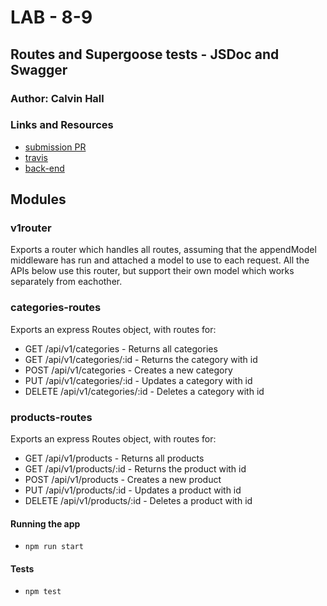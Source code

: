 # LAB - 8-9

## Routes and Supergoose tests - JSDoc and Swagger

### Author: Calvin Hall

### Links and Resources
* [submission PR](https://github.com/Clownvin-cr-deltav-401d4/lab-08/pull/1)
* [travis](https://www.travis-ci.com/Clownvin-cr-deltav-401d4/lab-08)
* [back-end](https://clownvins-lab-9.herokuapp.com/api/v1)

## Modules
### v1router
Exports a router which handles all routes, assuming that the appendModel middleware has run and attached a model to use to each request. All the APIs below use this router, but support their own model which works separately from eachother.
### categories-routes
Exports an express Routes object, with routes for:
* GET /api/v1/categories - Returns all categories
* GET /api/v1/categories/:id - Returns the category with id
* POST /api/v1/categories - Creates a new category
* PUT /api/v1/categories/:id - Updates a category with id
* DELETE /api/v1/categories/:id - Deletes a category with id

### products-routes
Exports an express Routes object, with routes for:
* GET /api/v1/products - Returns all products
* GET /api/v1/products/:id - Returns the product with id
* POST /api/v1/products - Creates a new product
* PUT /api/v1/products/:id - Updates a product with id
* DELETE /api/v1/products/:id - Deletes a product with id

#### Running the app
* `npm run start`
  
#### Tests
* `npm test`